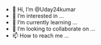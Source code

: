 - 👋 Hi, I’m @Uday24kumar
- 👀 I’m interested in ...
- 🌱 I’m currently learning ...
- 💞️ I’m looking to collaborate on ...
- 📫 How to reach me ...

<!---
Uday24kumar/Uday24kumar is a ✨ special ✨ repository because its `README.md` (this file) appears on your GitHub profile.
You can click the Preview link to take a look at your changes.
--->
